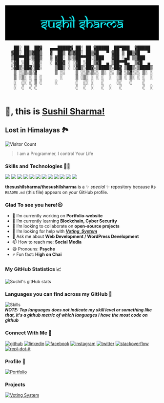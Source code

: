 ![Banner](https://github.com/thesushilsharma/thesushilsharma/blob/main/Banner/Sushil%20Sharma.png "Sushil Sharma")

<pre align="center">
 ██░ ██  ██▓   ▄▄▄█████▓ ██░ ██ ▓█████  ██▀███  ▓█████ 
▓██░ ██▒▓██▒   ▓  ██▒ ▓▒▓██░ ██▒▓█   ▀ ▓██ ▒ ██▒▓█   ▀ 
▒██▀▀██░▒██▒   ▒ ▓██░ ▒░▒██▀▀██░▒███   ▓██ ░▄█ ▒▒███   
░▓█ ░██ ░██░   ░ ▓██▓ ░ ░▓█ ░██ ▒▓█  ▄ ▒██▀▀█▄  ▒▓█  ▄ 
░▓█▒░██▓░██░     ▒██▒ ░ ░▓█▒░██▓░▒████▒░██▓ ▒██▒░▒████▒
 ▒ ░░▒░▒░▓       ▒ ░░    ▒ ░░▒░▒░░ ▒░ ░░ ▒▓ ░▒▓░░░ ▒░ ░
 ▒ ░▒░ ░ ▒ ░       ░     ▒ ░▒░ ░ ░ ░  ░  ░▒ ░ ▒░ ░ ░  ░
 ░  ░░ ░ ▒ ░     ░       ░  ░░ ░   ░     ░░   ░    ░   
 ░  ░  ░ ░               ░  ░  ░   ░  ░   ░        ░  ░
                                                       
</pre>
# 👋, this is [Sushil Sharma!](https://thesushilsharma.github.io)
## Lost in Himalayas 🏞

![Visitor Count](https://profile-counter.glitch.me/thesushilsharma/count.svg)
<br>
>I am a Programmer, I control Your Life 

### Skills and Technologies 👨‍💻
![](https://img.shields.io/badge/C++-informational?style=flat-square&logo=c%2B%2B&logoColor=white&color=00599C)
![](https://img.shields.io/badge/C-informational?style=flat-square&logo=C&logoColor=white&color=A8B9CC)
![](https://img.shields.io/badge/Java-informational?style=flat-square&logo=Java&logoColor=white&color=007396)
![](https://img.shields.io/badge/JavaScript-informational?style=flat-square&logo=JavaScript&logoColor=white&color=F0DB4F)
![](https://img.shields.io/badge/ReactJS-informational?style=flat-square&logo=React&logoColor=white&color=61DAFB)
![](https://img.shields.io/badge/HTML5/CSS3-informational?style=flat-square&logo=html5&logoColor=white&color=E34F26)
![](https://img.shields.io/badge/PHP-informational?style=flat-square&logo=php&logoColor=white&color=777BB4)
![](https://img.shields.io/badge/Shell_Scripting-informational?style=flat-square&logo=shell&logoColor=white&color=ED1C24)
![](https://img.shields.io/badge/Docker-informational?style=flat-square&logo=docker&logoColor=white&color=2496ED)
![](https://img.shields.io/badge/MySQL-informational?style=flat-square&logo=mysql&logoColor=white&color=4479A1)
![](https://img.shields.io/badge/MongoDB-informational?style=flat-square&logo=mongodb&logoColor=white&color=47A248)
![](https://img.shields.io/badge/Bootstrap-informational?style=flat-square&logo=bootstrap&logoColor=white&color=080135)

**thesushilsharma/thesushilsharma** is a ✨ *special* ✨ repository because its `README.md` (this file) appears on your GitHub profile.

### Glad To see you here!😍

- 🔭 I’m currently working on **Portfolio-website** 
- 🌱 I’m currently learning **Blockchain, Cyber Security** 
- 👯 I’m looking to collaborate on **open-source projects**  
- 🤔 I’m looking for help with ***[Voting_System](https://github.com/thesushilsharma/Voting_System)***
- 💬 Ask me about **Web Development / WordPress Development**  
- 📫 How to reach me: **Social Media**
- 😄 Pronouns: **Psyche** 
- ⚡ Fun fact: **High on Chai** 

### My GitHub Statistics 📈
![Sushil's gitHub stats](https://github-readme-stats.vercel.app/api?username=thesushilsharma&show_icons=true&include_all_commits=true&theme=algolia)  

### Languages you can find across my GitHub 🐙
![Skills](https://github-readme-stats.vercel.app/api/top-langs/?username=thesushilsharma&layout=compact&theme=tokyonight) 
<br>***NOTE: Top languages does not indicate my skill level or something like that, it's a github metric of which languages i have the most code on github***

### Connect With Me 📱
[<img src='https://cdn.jsdelivr.net/npm/simple-icons@3.0.1/icons/github.svg' alt='github' height='40'>](https://github.com/thesushilsharma)  [<img src='https://cdn.jsdelivr.net/npm/simple-icons@3.0.1/icons/linkedin.svg' alt='linkedin' height='40'>](https://www.linkedin.com/in/thesushilsharma/)  [<img src='https://cdn.jsdelivr.net/npm/simple-icons@3.0.1/icons/facebook.svg' alt='facebook' height='40'>](https://www.facebook.com/sushilmusing)  [<img src='https://cdn.jsdelivr.net/npm/simple-icons@3.0.1/icons/instagram.svg' alt='instagram' height='40'>](https://www.instagram.com/sushilmusing/)  [<img src='https://cdn.jsdelivr.net/npm/simple-icons@3.0.1/icons/twitter.svg' alt='twitter' height='40'>](https://twitter.com/sushilmusing)  [<img src='https://cdn.jsdelivr.net/npm/simple-icons@3.0.1/icons/stackoverflow.svg' alt='stackoverflow' height='40'>](https://stackoverflow.com/users/thesushilsharma)  [<img src='https://cdn.jsdelivr.net/npm/simple-icons@3.0.1/icons/repl-dot-it.svg' alt='repl-dot-it' height='40'>](https://repl.it/@thesushilsharma/)  

### Profile 👤
[![Portfolio](https://github-readme-stats.vercel.app/api/pin/?username=thesushilsharma&repo=thesushilsharma.github.io&theme=midnight-purple)](https://thesushilsharma.github.io)

### Projects
[![Voting System](https://github-readme-stats.vercel.app/api/pin/?username=thesushilsharma&repo=Voting_System&theme=dark)](https://github.com/thesushilsharma/Voting_System)
